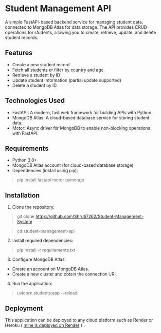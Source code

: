 # Student Management API
A simple FastAPI-based backend service for managing student data, connected to MongoDB Atlas for data storage. The API provides CRUD operations for students, allowing you to create, retrieve, update, and delete student records.

## Features
* Create a new student record
* Fetch all students or filter by country and age
* Retrieve a student by ID
* Update student information (partial update supported)
* Delete a student by ID

## Technologies Used
* FastAPI: A modern, fast web framework for building APIs with Python.
* MongoDB Atlas: A cloud-based database service for storing student data.
* Motor: Async driver for MongoDB to enable non-blocking operations with FastAPI.
  
## Requirements
* Python 3.8+
* MongoDB Atlas account (for cloud-based database storage)
* Dependencies (install using pip):
> pip install fastapi motor pymongo

## Installation
1. Clone the repository:
> git clone https://github.com/Shruti7262/Student-Management-System

> cd student-management-api

2. Install required dependencies:
> pip install -r requirements.txt


3. Configure MongoDB Atlas:

* Create an account on MongoDB Atlas.
* Create a new cluster and obtain the connection URI.

4. Run the application:
> uvicorn students:app --reload


## Deployment
This application can be deployed to any cloud platform such as Render or Heroku ( [mine is deployed on Render](https://student-management-system-b3in.onrender.com/) ) .

